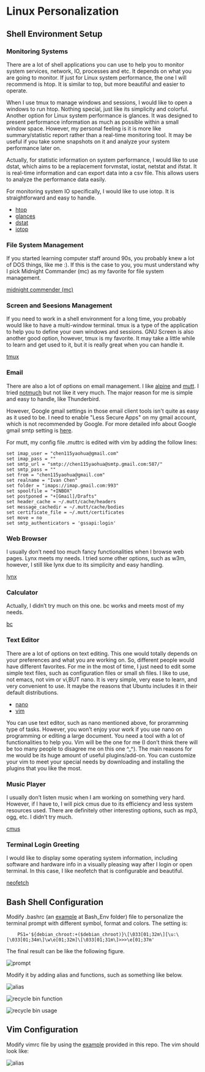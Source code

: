 # Linux Personalization

## Shell Environment Setup

### Monitoring Systems
There are a lot of shell applications you can use to help you to monitor system services, network, IO, processes and etc. It depends on what you are going to monitor. If just for Linux system performance, the one I will recommend is htop. It is similar to top, but more beautiful and easier to operate. 

When I use tmux to manage windows and sessions, I would like to open a windows to run htop. Nothing special, just like its simplicity and colorful. Another option for Linux system performance is glances. It was designed to present performance information as much as possible within a small window space. However, my personal feeling is it is more like summary/statistic report rather than a real-time monitoring tool. It may be useful if you take some snapshots on it and analyze your system performance later on.

Actually, for statistic information on system performance, I would like to use dstat, which aims to be a replacement
forvmstat, iostat, netstat and ifstat. It is real-time information and can export data into a csv file. This allows users
to analyze the performance data easily.

For monitoring system IO specifically, I would like to use iotop. It is straightforward and easy to handle.

* [htop](https://www.howtogeek.com/howto/ubuntu/using-htop-to-monitor-system-processes-on-linux/)
* [glances](https://nicolargo.github.io/glances/)
* [dstat](https://www.tecmint.com/dstat-monitor-linux-server-performance-process-memory-network/)
* [iotop](https://www.tecmint.com/iotop-monitor-linux-disk-io-activity-per-process/)

### File System Management
If you started learning computer staff around 90s, you probably knew a lot of DOS things, like me :). If this is the case to you, you must understand why I pick Midnight Commander (mc) as my favorite for file system management.

[midnight commender (mc)](https://midnight-commander.org/)

### Screen and Seesions Management
If you need to work in a shell environment for a long time, you probably would like to have a multi-window terminal. tmux is a type of the application to help you to define your own windows and sessions. GNU Screen is also another good option, however, tmux is my favorite. It may take a little while to learn and get used to it, but it is really great when you can handle it.

[tmux](https://hackernoon.com/a-gentle-introduction-to-tmux-8d784c404340)

### Email
There are also a lot of options on email management. I like [alpine](http://alpine.x10host.com/alpine/) and [mutt](https://www.tecmint.com/send-mail-from-command-line-using-mutt-command/). I tried [notmuch](https://notmuchmail.org/) but not like it very much. The major reason for me is simple and easy to handle, like Thunderbird.

However, Google gmail settings in those email client tools isn't quite as easy as it used to be. I need to enable "Less Secure Apps" on my gmail account, which is not recommended by Google. For more detailed info about Google gmail smtp setting is [here](https://www.wpsitecare.com/gmail-smtp-settings/).

For mutt, my config file .muttrc is edited with vim by adding the follow lines:

```shell
set imap_user = "chen115yaohua@gmail.com"
set imap_pass = ""
set smtp_url = "smtp://chen115yaohua@smtp.gmail.com:587/"
set smtp_pass = ""
set from = "chen115yaohua@gmail.com"
set realname = "Ivan Chen"
set folder = "imaps://imap.gmail.com:993"
set spoolfile = "+INBOX"
set postponed = "+[Gmail]/Drafts"
set header_cache = ~/.mutt/cache/headers
set message_cachedir = ~/.mutt/cache/bodies
set certificate_file = ~/.mutt/certificates
set move = no
set smtp_authenticators = 'gssapi:login'
```

### Web Browser
I usually don’t need too much fancy functionalities when I browse web pages. Lynx meets my needs. I tried some other options, such as w3m, however, I still like lynx due to its simplicity and easy handling.

[lynx](https://lynx.browser.org/)

### Calculator
Actually, I didn’t try much on this one. bc works and meets most of my needs.

[bc](https://www.gnu.org/software/bc/manual/html_mono/bc.html)

### Text Editor
There are a lot of options on text editing. This one would totally depends on your preferences and what you are working on. So, different people would have different favorites. For me in the most of time, I just need to edit some simple text files, such as configuration files or small sh files. I like to use, not emacs, not vim or vi,BUT nano. It is very simple, very ease to learn, and very convenient to use. It maybe the reasons that Ubuntu includes it in their default distributions.

* [nano](https://www.nano-editor.org/) 
* [vim](https://en.wikipedia.org/wiki/Vim_(text_editor))

You can use text editor, such as nano mentioned above, for proramming type of tasks. However, you won’t enjoy your work if you use nano on programming or editing a large document. You need a tool with a lot of functionalities to help you. Vim will be the one for me (I don’t think there will be too many people to disagree me on this one ^_^). The main reasons for me would be its huge amount of useful plugins/add-on. You can customize your vim to meet your special needs by downloading and installing the plugins that you like the most.

### Music Player
I usually don’t listen music when I am working on something very hard. However, if I have to, I will pick cmus due to its efficiency and less system resources used. There are definitely other interesting options, such as mp3, ogg, etc. I didn’t try much.

[cmus](https://cmus.github.io/)

### Terminal Login Greeting
I would like to display some operating system information, including software and hardware info in a visually pleasing way after I login or open terminal. In this case, I like neofetch that is configurable and beautiful.

[neofetch](https://github.com/dylanaraps/neofetch)

## Bash Shell Configuration
Modify .bashrc (an [example](./Bash_Env/.bashrc) at Bash_Env folder) file to personalize the terminal prompt with different symbol, format and colors. The setting is:
```shell
    PS1='${debian_chroot:+($debian_chroot)}\[\033[01;32m\][\u:\[\033[01;34m\]\w\e[01;32m]\[\033[01;31m\]>>>\e[01;37m'
```

The final result can be like the following figure.

<a><img src="./Bash_Env/four.png" alt="prompt"></a>

Modify it by adding alias and functions, such as something like below.

<a><img src="./Bash_Env/third.png" alt="alias"></a>

<a><img src="./Bash_Env/first.png" alt="recycle bin function"></a>

<a><img src="./Bash_Env/second.png" alt="recycle bin usage"></a>

## Vim Configuration
Modify vimrc file by using the [example](./Vim/vimrc) provided in this repo. The vim should look like:

<a><img src="./Vim/four.png" alt="alias"></a>
